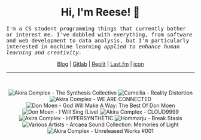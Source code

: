 <h1 align="center">Hi, I'm Reese! 👋</h1>

<p><samp>I'm a CS student programming things that currently bother or interest me. I've dabbled with everything, from software and web development to data analysis, but I'm particularly interested in machine learning <i>applied to enhance human learning and creativity.</i></p></samp>

<p align="center">
 <a href="https://renys.dev">Blog</a> | <a href="https://gitlab.com/renys">Gitlab</a> | <a href="https://replit.com/@renys">Replit</a> | <a href="https://last.fm/user/i-dle">Last.fm</a> | <a href="https://picrew.me/en/image_maker/1453974">icon</a>
</p>

<hr class="dotted">
<br>
<!-- lastfm -->
<p align="center"><img src="https://lastfm.freetls.fastly.net/i/u/64s/3235f0c9ce754171c1f3412faf445e79.jpg" title="Akira Complex - The Synthesis Collective"> <img src="https://lastfm.freetls.fastly.net/i/u/64s/b0a5febd261e2ab4f4347830d4a917a7.jpg" title="Camellia - Reality Distortion"> <img src="https://lastfm.freetls.fastly.net/i/u/64s/e76fcd24d1d8e367f8409c63641a9c96.jpg" title="Akira Complex - WE ARE CONNECTED"> <img src="https://lastfm.freetls.fastly.net/i/u/64s/3c085fe0b2ff4ddccdd402c1ea83f3fa.jpg" title="Don Moen - God Will Make A Way: The Best Of Don Moen"> <img src="https://lastfm.freetls.fastly.net/i/u/64s/3ffa26b6f67ae20adba5c18cea2164d2.jpg" title="Don Moen - I Will Sing (Live)"> <img src="https://lastfm.freetls.fastly.net/i/u/64s/5e3684de8f90a7a5e19057e4f0e19e05.jpg" title="Akira Complex - CLOUD9999"> <img src="https://lastfm.freetls.fastly.net/i/u/64s/a3bace190c859eb70de62187b97827e8.jpg" title="Akira Complex - HYPERSYNTHETIC"> <img src="https://lastfm.freetls.fastly.net/i/u/64s/c87e810acbeaad56ddcef09a8272462b.jpg" title="Hommarju - Break Stasis"> <img src="https://lastfm.freetls.fastly.net/i/u/64s/30b11b9f3a5bf53564142a15647474a4.jpg" title="Various Artists - Arcaea Sound Collection: Memories of Light"> <img src="https://lastfm.freetls.fastly.net/i/u/64s/8990c46a696f5e26e0e89590a298abd0.jpg" title="Akira Complex - Unreleased Works #001"> </p>
